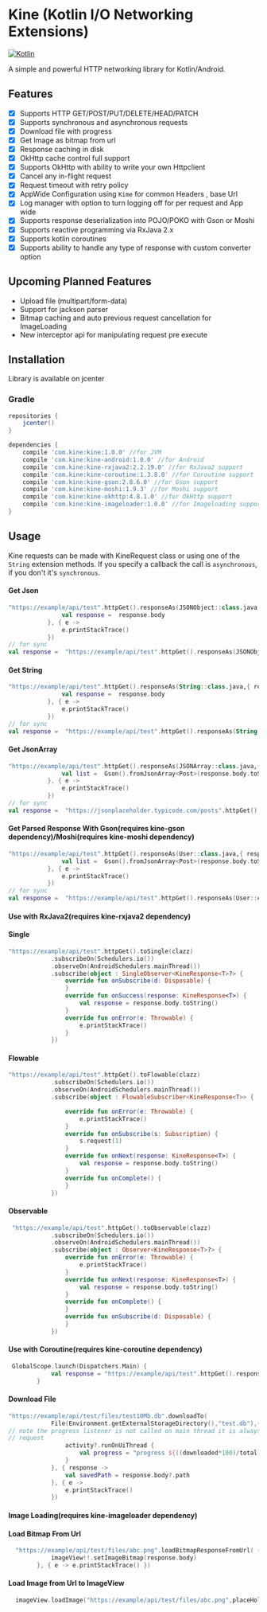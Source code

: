 # Kine (Kotlin I/O Networking Extensions)

[![Kotlin](https://img.shields.io/badge/Kotlin-1.4.0-blue.svg)](https://kotlinlang.org) 

A simple and powerful HTTP networking library for Kotlin/Android.

## Features

- [x] Supports HTTP GET/POST/PUT/DELETE/HEAD/PATCH
- [x] Supports synchronous and asynchronous requests
- [x] Download file with progress
- [x] Get Image as bitmap from url
- [x] Response caching in disk 
- [x] OkHttp cache control full support
- [x] Supports OkHttp with ability to write your own Httpclient
- [x] Cancel any in-flight request
- [x] Request timeout with retry policy
- [x] AppWide Configuration using `Kime` for common Headers , base Url
- [x] Log manager with option to turn logging off for per request and App wide
- [x] Supports response deserialization into POJO/POKO with Gson or Moshi
- [x] Supports reactive programming via RxJava 2.x
- [x] Supports kotlin coroutines
- [x] Supports ability to handle any type of response with custom converter option

## Upcoming Planned Features

- Upload file (multipart/form-data)
- Support for jackson parser
- Bitmap caching and auto previous request cancellation for ImageLoading
- New interceptor api for manipulating request pre execute

## Installation

Library is available on jcenter

### Gradle

``` Groovy
repositories {
    jcenter()
}

dependencies {
    compile 'com.kine:kine:1.0.0' //for JVM
    compile 'com.kine:kine-android:1.0.0' //for Android
    compile 'com.kine:kine-rxjava2:2.2.19.0' //for RxJava2 support
    compile 'com.kine:kine-coroutine:1.3.8.0' //for Coroutine support
    compile 'com.kine:kine-gson:2.8.6.0' //for Gson support
    compile 'com.kine:kine-moshi:1.9.3' //for Moshi support
    compile 'com.kine:kine-okhttp:4.8.1.0' //for OkHttp support
    compile 'com.kine:kine-imageloader:1.0.0' //for Imageloading support
}
```

## Usage

Kine requests can be made with KineRequest class or using one of the `String` extension methods.
If you specify a callback the call is `asynchronous`, if you don't it's `synchronous`.


#### Get Json

```kotlin
"https://example/api/test".httpGet().responseAs(JSONObject::class.java,{ response->
               val response =  response.body
           }, { e ->
               e.printStackTrace()
           })
// for sync
val response =  "https://example/api/test".httpGet().responseAs(JSONObject::class.java)
```

#### Get String

```kotlin
"https://example/api/test".httpGet().responseAs(String::class.java,{ response->
               val response =  response.body
           }, { e ->
               e.printStackTrace()
           })
// for sync
val response =  "https://example/api/test".httpGet().responseAs(String::class.java)
```
#### Get JsonArray

```kotlin
"https://example/api/test".httpGet().responseAs(JSONArray::class.java,{ response->
               val list =  Gson().fromJsonArray<Post>(response.body.toString())
           }, { e ->
               e.printStackTrace()
           })
// for sync
val response =  "https://jsonplaceholder.typicode.com/posts".httpGet().responseAs(JSONArray::class.java)
```

#### Get Parsed Response With Gson(requires kine-gson dependency)/Moshi(requires kine-moshi dependency)

```kotlin
"https://example/api/test".httpGet().responseAs(User::class.java,{ response->
               val list =  Gson().fromJsonArray<Post>(response.body.toString())
           }, { e ->
               e.printStackTrace()
           })
// for sync
val response =  "https://example/api/test".httpGet().responseAs(User::class.java)
```

#### Use with RxJava2(requires kine-rxjava2 dependency)

#### Single

```kotlin
"https://example/api/test".httpGet().toSingle(clazz)
            .subscribeOn(Schedulers.io())
            .observeOn(AndroidSchedulers.mainThread())
            .subscribe(object : SingleObserver<KineResponse<T>?> {
                override fun onSubscribe(d: Disposable) {
                }
                override fun onSuccess(response: KineResponse<T>) {
                    val response = response.body.toString()
                }
                override fun onError(e: Throwable) {
                    e.printStackTrace()
                }
            })
```

#### Flowable

```kotlin
"https://example/api/test".httpGet().toFlowable(clazz)
            .subscribeOn(Schedulers.io())
            .observeOn(AndroidSchedulers.mainThread())
            .subscribe(object : FlowableSubscriber<KineResponse<T>> {

                override fun onError(e: Throwable) {
                    e.printStackTrace()
                }
                override fun onSubscribe(s: Subscription) {
                    s.request(1)
                }
                override fun onNext(response: KineResponse<T>) {
                    val response = response.body.toString()
                }
                override fun onComplete() {
                }
            })
```

#### Observable

```kotlin
 "https://example/api/test".httpGet().toObservable(clazz)
            .subscribeOn(Schedulers.io())
            .observeOn(AndroidSchedulers.mainThread())
            .subscribe(object : Observer<KineResponse<T>?> {
                override fun onError(e: Throwable) {
                    e.printStackTrace()
                }
                override fun onNext(response: KineResponse<T>) {
                    val response = response.body.toString()
                }
                override fun onComplete() {
                }
                override fun onSubscribe(d: Disposable) {
                }
            })
```

#### Use with Coroutine(requires kine-coroutine dependency)

```kotlin
 GlobalScope.launch(Dispatchers.Main) {
            val response = "https://example/api/test".httpGet().responseAsCoroutine(clazz)
        }
```

#### Download File

```kotlin
"https://example/api/test/files/test10Mb.db".downloadTo(
            File(Environment.getExternalStorageDirectory(),"test.db"),{downloaded,total->
// note the progress listener is not called on main thread it is always called on background thread for async request and calling thread on sync 
// request
                activity?.runOnUiThread {
                    val progress = "progress ${((downloaded*100)/total)}"
                }
            }, { response ->
                val savedPath = response.body?.path
            }, { e ->
                e.printStackTrace()
            })
```

#### Image Loading(requires kine-imageloader dependency)

#### Load Bitmap From Url
```kotlin
  "https://example/api/test/files/abc.png".loadBitmapResponseFromUrl( { response ->
            imageView!!.setImageBitmap(response.body)
        }, { e -> e.printStackTrace() })
```

#### Load Image from Url to ImageView
```kotlin
  imageView.loadImage("https://example/api/test/files/abc.png",placeHolderResId)
```
